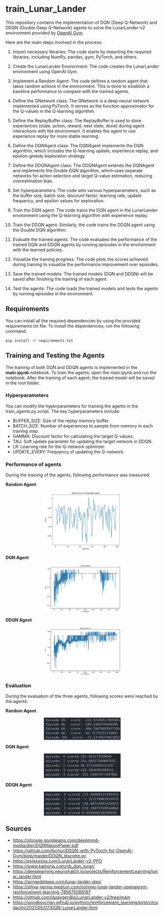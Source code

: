 # train_Lunar_Lander
This repository contains the implementation of DQN (Deep Q-Network) and DDQN (Double Deep Q-Network) agents to solve the LunarLander-v2 environment provided by [OpenAI Gym](https://www.gymlibrary.dev/index.html#).

Here are the main steps involved in the process:

1. Import necessary libraries: The code starts by importing the required libraries, including NumPy, pandas, gym, PyTorch, and others.

2. Create the LunarLander Environment: The code creates the LunarLander environment using OpenAI Gym.

3. Implement a Random Agent: The code defines a random agent that takes random actions in the environment. This is done to establish a baseline performance to compare with the trained agents.

4. Define the QNetwork class: The QNetwork is a deep neural network implemented using PyTorch. It serves as the function approximator for the Q-values in the Q-learning algorithm.

5. Define the ReplayBuffer class: The ReplayBuffer is used to store experiences (state, action, reward, next state, done) during agent interactions with the environment. It enables the agent to use experience replay for more stable learning.

6. Define the DQNAgent class: The DQNAgent implements the DQN algorithm, which includes the Q-learning update, experience replay, and epsilon-greedy exploration strategy.

7. Define the DDQNAgent class: The DDQNAgent extends the DQNAgent and implements the Double DQN algorithm, which uses separate networks for action selection and target Q-value estimation, reducing overestimation bias.

8. Set hyperparameters: The code sets various hyperparameters, such as the buffer size, batch size, discount factor, learning rate, update frequency, and epsilon values for exploration.

9. Train the DQN agent: The code trains the DQN agent in the LunarLander environment using the Q-learning algorithm with experience replay.

10. Train the DDQN agent: Similarly, the code trains the DDQN agent using the Double DQN algorithm.

11. Evaluate the trained agents: The code evaluates the performance of the trained DQN and DDQN agents by running episodes in the environment with the learned policies.

12. Visualize the training progress: The code plots the scores achieved during training to visualize the performance improvement over episodes.

13. Save the trained models: The trained models (DQN and DDQN) will be saved after finishing the training of each agent.

14. Test the agents: The code loads the trained models and tests the agents by running episodes in the environment.

## Requirements

You can install all the required dependencies by using the provided requirements.txt file.
To install the dependencies, run the following command:

```
pip install -r requirements.txt
```

## Training and Testing the Agents
The training of both DQN and DDQN agents is implemented in the **main.ipynb** notebook. To train the agents, open the main.ipynb and run the notebook. After the training of each agent, the trained model will be saved in the root folder.

### Hyperparameters

You can modify the hyperparameters for training the agents in the train_agents.py script. The key hyperparameters include:

- BUFFER_SIZE: Size of the replay memory buffer.
- BATCH_SIZE: Number of experiences to sample from memory in each training step.
- GAMMA: Discount factor for calculating the target Q-values.
- TAU: Soft update parameter for updating the target network in DDQN.
- LR: Learning rate for the Q-network optimizer.
- UPDATE_EVERY: Frequency of updating the Q-network. 

### Performance of agents

During the training of the agents, following performance was measured:

**Random Agent**
<p align="center">
  <img src="https://github.com/Qusay99/train_Lunar_Lander/blob/main/diagrams/randomAgent_perf.png" align="center" width=50% height=35%>
</p>

**DQN Agent**
<p align="center">
  <img src="https://github.com/Qusay99/train_Lunar_Lander/blob/main/diagrams/DQNAgent_perf.png" align="center" width=50% height=35%>
</p>

**DDQN Agent**
<p align="center">
  <img src="https://github.com/Qusay99/train_Lunar_Lander/blob/main/diagrams/DDQNAgent_perf.png" align="center" width=50% height=35%>
</p>

### Evaluation

During the evaluation of the three agents, following scores were reached by the agents:

**Random Agent**
<p align="center">
  <img src="https://github.com/Qusay99/train_Lunar_Lander/blob/main/diagrams/Eval_random_Agent.png" align="center" width=50% height=35%>
</p>

**DQN Agent**
<p align="center">
  <img src="https://github.com/Qusay99/train_Lunar_Lander/blob/main/diagrams/Eval_DQN_Agent.png" align="center" width=50% height=35%>
</p>

**DDQN Agent**
<p align="center">
  <img src="https://github.com/Qusay99/train_Lunar_Lander/blob/main/diagrams/Eval_DDQN_Agent.png" align="center" width=50% height=35%>
</p>

## Sources
- https://storage.googleapis.com/deepmind-media/dqn/DQNNaturePaper.pdf
- https://github.com/fschur/DDQN-with-PyTorch-for-OpenAI-Gym/blob/master/DDQN_discrete.py
- https://pylessons.com/LunarLander-v2-PPO
- https://www.katnoria.com/nb_dqn_lunar/
- https://deeplearning.neuromatch.io/projects/ReinforcementLearning/lunar_lander.html
- https://wingedsheep.com/lunar-lander-dqn/
- https://shiva-verma.medium.com/solving-lunar-lander-openaigym-reinforcement-learning-785675066197
- https://github.com/lazavgeridis/LunarLander-v2/tree/main
- https://goodboychan.github.io/python/reinforcement_learning/pytorch/udacity/2021/05/07/DQN-LunarLander.html
